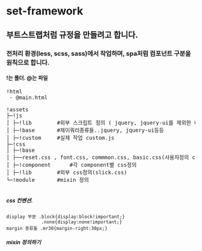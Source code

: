 # set-framework

## 부트스트랩처럼 규정을 만들려고 합니다. 

### 전처리 환경(less, scss, sass)에서 작업하며, spa처럼 컴포넌트 구분을 원칙으로 합니다. 

#### !는 폴더. @는 파일
<pre>
!html 
 - @main.html

!assets 
├─!js
│ ├─!lib		#외부 스크립트 정의 ( jquery, jquery-ui를 제외한 나머지)
│ ├─!base		#제이쿼리종류들..jquery, jquery-ui등등
│ ├─!custom		#실제 작업 custom.js
├─!css
│ ├─!base
│ ├──reset.css , font.css, commmon.css, basic.css(사용자정의 css mg:30px), index.css('다른 css들 @import');
│ ├─!component		#각 component별 css정의
│ ├─!lib		#외부 css정의(slick.css)
└─!module 		#mixin 정의

</pre>

##### css 컨벤션.
```
display 부분 .block{display:block!important;}
             .none{display:none!important;}
margin 종류들 .mr30{margin-right:30px;}

```
##### mixin 정의하기
```
```
